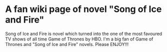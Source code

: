 # A fan wiki page of novel "Song of Ice and Fire"

Song of Ice and Fire is novel which turned into the one of the most favoured TV shows of all time Game of Thrones by HBO. I'm a big fan of Game of Thrones and "Song of Ice and Fire" novels. Please ENJOY!!!
